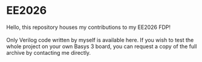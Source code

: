 # EE2026
Hello, this repository houses my contributions to my EE2026 FDP! <br><br>
Only Verilog code written by myself is available here. If you wish to test the whole project on your own Basys 3 board, you can request a copy of the full archive by contacting me directly.
